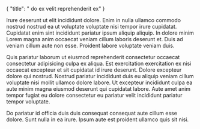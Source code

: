 {
  "title": " do ex velit reprehenderit ex"
}

Irure deserunt ut elit incididunt dolore. Enim in nulla ullamco commodo nostrud nostrud ea ut voluptate voluptate nisi tempor irure cupidatat. Cupidatat enim sint incididunt pariatur ipsum aliquip aliquip. In dolore minim Lorem magna anim occaecat veniam cillum laboris deserunt et. Duis ad veniam cillum aute non esse. Proident labore voluptate veniam duis.

Quis pariatur laborum ut eiusmod reprehenderit consectetur occaecat consectetur adipisicing culpa ex aliqua. Est exercitation exercitation ex nisi occaecat excepteur et sit cupidatat id irure deserunt. Dolore excepteur dolore qui nostrud. Nostrud pariatur incididunt duis eu aliquip veniam cillum voluptate nisi mollit ullamco dolore labore. Ut excepteur incididunt culpa ea aute minim magna eiusmod deserunt qui cupidatat labore. Aute amet anim tempor fugiat eu dolore consectetur eu pariatur velit incididunt pariatur tempor voluptate.

Do pariatur id officia duis duis consequat consequat aute cillum esse dolore. Sunt nulla in ea irure. Ipsum aute est proident ullamco quis sit nisi.